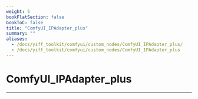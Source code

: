 ```yaml
---
weight: 5
bookFlatSection: false
bookToC: false
title: "ComfyUI_IPAdapter_plus"
summary: ""
aliases:
  - /docs/yiff_toolkit/comfyui/custom_nodes/ComfyUI_IPAdapter_plus/
  - /docs/yiff_toolkit/comfyui/custom_nodes/ComfyUI_IPAdapter_plus
---
```


<!--markdownlint-disable MD025 MD033 -->

# ComfyUI_IPAdapter_plus

---
